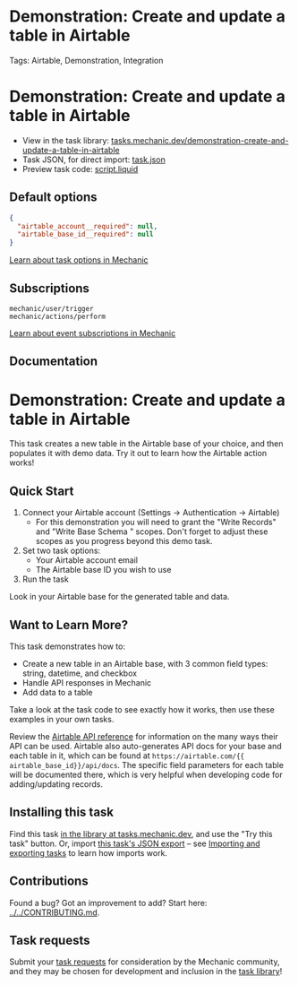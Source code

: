 # Demonstration: Create and update a table in Airtable

Tags: Airtable, Demonstration, Integration

# Demonstration: Create and update a table in Airtable

* View in the task library: [tasks.mechanic.dev/demonstration-create-and-update-a-table-in-airtable](https://tasks.mechanic.dev/demonstration-create-and-update-a-table-in-airtable)
* Task JSON, for direct import: [task.json](../../tasks/demonstration-create-and-update-a-table-in-airtable.json)
* Preview task code: [script.liquid](./script.liquid)

## Default options

```json
{
  "airtable_account__required": null,
  "airtable_base_id__required": null
}
```

[Learn about task options in Mechanic](https://learn.mechanic.dev/core/tasks/options)

## Subscriptions

```liquid
mechanic/user/trigger
mechanic/actions/perform
```

[Learn about event subscriptions in Mechanic](https://learn.mechanic.dev/core/tasks/subscriptions)

## Documentation

# Demonstration: Create and update a table in Airtable

This task creates a new table in the Airtable base of your choice, and then populates it with demo data. Try it out to learn how the Airtable action works!

## Quick Start

1. Connect your Airtable account (Settings → Authentication → Airtable)
    - For this demonstration you will need to grant the "Write Records" and "Write Base Schema
" scopes. Don't forget to adjust these scopes as you progress beyond this demo task.
2. Set two task options:
    - Your Airtable account email
    - The Airtable base ID you wish to use
3. Run the task

Look in your Airtable base for the generated table and data.

## Want to Learn More?

This task demonstrates how to:
- Create a new table in an Airtable base, with 3 common field types: string, datetime, and checkbox
- Handle API responses in Mechanic
- Add data to a table

Take a look at the task code to see exactly how it works, then use these examples in your own tasks.

Review the [Airtable API reference](https://airtable.com/developers/web/api) for information on the many ways their API can be used. Airtable also auto-generates API docs for your base and each table in it, which can be found at `https://airtable.com/{{ airtable_base_id}}/api/docs`. The specific field parameters for each table will be documented there, which is very helpful when developing code for adding/updating records.

## Installing this task

Find this task [in the library at tasks.mechanic.dev](https://tasks.mechanic.dev/demonstration-create-and-update-a-table-in-airtable), and use the "Try this task" button. Or, import [this task's JSON export](../../tasks/demonstration-create-and-update-a-table-in-airtable.json) – see [Importing and exporting tasks](https://learn.mechanic.dev/core/tasks/import-and-export) to learn how imports work.

## Contributions

Found a bug? Got an improvement to add? Start here: [../../CONTRIBUTING.md](../../CONTRIBUTING.md).

## Task requests

Submit your [task requests](https://mechanic.canny.io/task-requests) for consideration by the Mechanic community, and they may be chosen for development and inclusion in the [task library](https://tasks.mechanic.dev/)!
